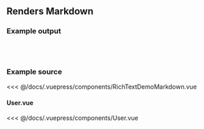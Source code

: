 ## Renders Markdown

### Example output

<br />
<ClientOnly>
    <RichTextDemoMarkdown />
</ClientOnly>
<br />

### Example source
<<< @/docs/.vuepress/components/RichTextDemoMarkdown.vue

#### User.vue
<<< @/docs/.vuepress/components/User.vue
